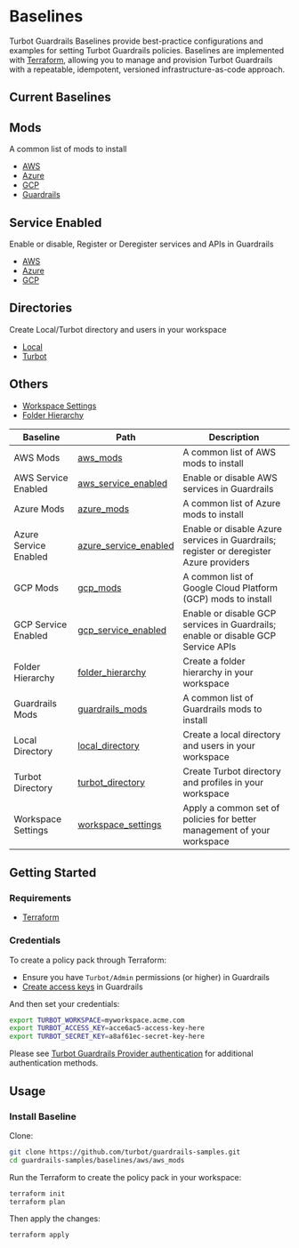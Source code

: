# Baselines

Turbot Guardrails Baselines provide best-practice configurations and examples for setting Turbot Guardrails policies. Baselines are implemented with [Terraform](https://www.terraform.io), allowing you to manage and provision Turbot Guardrails with a repeatable, idempotent, versioned infrastructure-as-code approach.

## Current Baselines

## Mods
A common list of mods to install
- [AWS](./aws/aws_mods)
- [Azure](./azure/azure_mods)
- [GCP](./gcp/gcp_mods)
- [Guardrails](./guardrails/guardrails_mods)

## Service Enabled
Enable or disable, Register or Deregister services and APIs in Guardrails
- [AWS](./aws/aws_service_enabled)
- [Azure](./azure/azure_service_enabled)
- [GCP](./gcp/gcp_service_enabled)

## Directories
Create Local/Turbot directory and users in your workspace
- [Local](./guardrails/local_directory)
- [Turbot](./guardrails/turbot_profiles)

## Others
- [Workspace Settings](./guardrails/workspace_settings)
- [Folder Hierarchy](./guardrails/folder_hierarchy)

| Baseline              | Path                                                   | Description                                                                      |
|-----------------------|--------------------------------------------------------|----------------------------------------------------------------------------------|
| AWS Mods              | [aws_mods](./aws/aws_mods)                             | A common list of AWS mods to install                                             |
| AWS Service Enabled   | [aws_service_enabled](./aws/aws_service_enabled)       | Enable or disable AWS services in Guardrails                                     |
| Azure Mods            | [azure_mods](./azure/azure_mods)                       | A common list of Azure mods to install                                           |
| Azure Service Enabled | [azure_service_enabled](./azure/azure_service_enabled) | Enable or disable Azure services in Guardrails; register or deregister Azure providers |
| GCP Mods              | [gcp_mods](./gcp/gcp_mods)                             | A common list of Google Cloud Platform (GCP) mods to install                     |
| GCP Service Enabled   | [gcp_service_enabled](./gcp/gcp_service_enabled)       | Enable or disable GCP services in Guardrails; enable or disable GCP Service APIs |
| Folder Hierarchy      | [folder_hierarchy](./guardrails/folder_hierarchy)      | Create a folder hierarchy in your workspace                                      |
| Guardrails Mods       | [guardrails_mods](./guardrails/guardrails_mods)        | A common list of Guardrails mods to install                                      |
| Local Directory       | [local_directory](./guardrails/local_directory)        | Create a local directory and users in your workspace                             |
| Turbot Directory      | [turbot_directory](./guardrails/turbot_profiles)       | Create Turbot directory and profiles in your workspace                           |
| Workspace Settings    | [workspace_settings](./guardrails/workspace_settings)  | Apply a common set of policies for better management of your workspace           |

## Getting Started

### Requirements

- [Terraform](https://developer.hashicorp.com/terraform/install)

### Credentials

To create a policy pack through Terraform:

- Ensure you have `Turbot/Admin` permissions (or higher) in Guardrails
- [Create access keys](https://turbot.com/guardrails/docs/guides/iam/access-keys#generate-a-new-guardrails-api-access-key) in Guardrails

And then set your credentials:

```sh
export TURBOT_WORKSPACE=myworkspace.acme.com
export TURBOT_ACCESS_KEY=acce6ac5-access-key-here
export TURBOT_SECRET_KEY=a8af61ec-secret-key-here
```

Please see [Turbot Guardrails Provider authentication](https://registry.terraform.io/providers/turbot/turbot/latest/docs#authentication) for additional authentication methods.

## Usage

### Install Baseline

Clone:

```sh
git clone https://github.com/turbot/guardrails-samples.git
cd guardrails-samples/baselines/aws/aws_mods
```

Run the Terraform to create the policy pack in your workspace:

```sh
terraform init
terraform plan
```

Then apply the changes:

```sh
terraform apply
```
